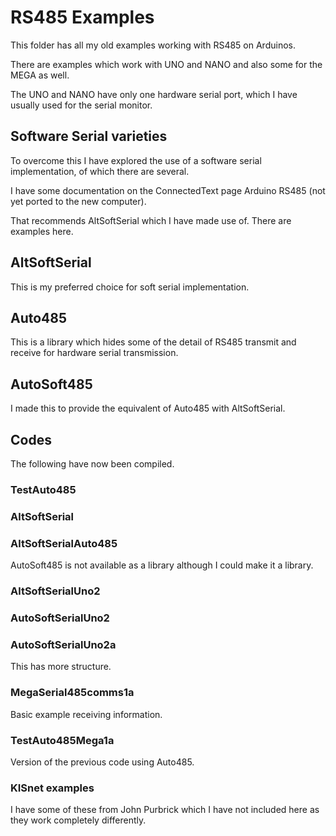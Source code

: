# RS485 Examples

This folder has all my old examples working with RS485 on Arduinos.

There are examples which work with UNO and NANO and also some for the MEGA as well.

The UNO and NANO have only one hardware serial port, which I have usually used for the serial monitor.

## Software Serial varieties

To overcome this I have explored the use of a software serial implementation, of which there are several.

I have some documentation on the ConnectedText page Arduino RS485 (not yet ported to the new computer).

That recommends AltSoftSerial which I have made use of. There are examples here.

## AltSoftSerial

This is my preferred choice for soft serial implementation.

## Auto485

This is a library which hides some of the detail of RS485 transmit and receive for hardware serial transmission.

## AutoSoft485

I made this to provide the equivalent of Auto485 with AltSoftSerial.


## Codes

The following have now been compiled.

### TestAuto485

### AltSoftSerial

### AltSoftSerialAuto485

AutoSoft485 is not available as a library although I could make it a library.

### AltSoftSerialUno2

### AutoSoftSerialUno2

### AutoSoftSerialUno2a

This has more structure.

### MegaSerial485comms1a

Basic example receiving information.

### TestAuto485Mega1a

Version of the previous code using Auto485.

### KISnet examples

I have some of these from John Purbrick which I have not included here as they work completely differently.

